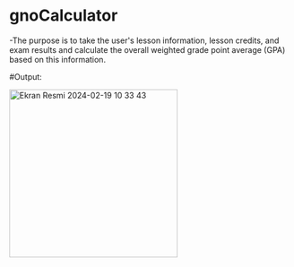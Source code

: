 # gnoCalculator
-The purpose is to take the user's lesson information, lesson credits, and exam results and calculate the overall weighted grade point average (GPA) based on this information.

#Output:

<img width="300" alt="Ekran Resmi 2024-02-19 10 33 43" src="https://github.com/enisHatipoglu23/gnoCalculator/assets/83842630/26906947-cffa-47d0-807b-18b8ec90e810">
